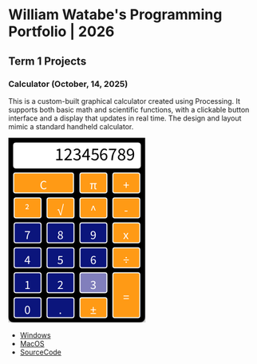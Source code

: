 # William Watabe's Programming Portfolio | 2026

## Term 1 Projects

### Calculator (October, 14, 2025)

This is a custom-built graphical calculator created using Processing. It supports both basic math and scientific functions, with a clickable button interface and a display that updates in real time. The design and layout mimic a standard handheld calculator.

![RunningCalculator](https://github.com/9641873/Portfolio/blob/main/images/calc.png?raw=true)

* [Windows](https://github.com/9641873/Portfolio/blob/main/src/Calc/windows-amd64.zip)
* [MacOS](https://github.com/9641873/Portfolio/blob/main/src/Calc/macos-aarch64.zip)
* [SourceCode](https://github.com/9641873/Portfolio/tree/main/src/Calculator)
